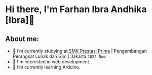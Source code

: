 # Hi there, I'm Farhan Ibra Andhika [Ibra]👋
## About me:
- 🔭 I’m currently studying at [SMK Prestasi Prima](https://smkprestasiprima.sch.id/) | Pengembangan Perangkat Lunak dan Gim | Jakarta `2022-Now`
- 👀 I'm interested in web development.
- 🤔 I’m currently learning Arduino.

[webdev]: https://github.com/fhn-ibra/fhn-ibra
